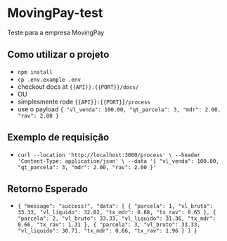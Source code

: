 # MovingPay-test
Teste para a empresa MovingPay

## Como utilizar o projeto
- `npm install`
- `cp .env.example .env`
- checkout docs at `{{API}}:{{PORT}}/docs/`
- OU
- simplesmente rode `{{API}}:{{PORT}}/process` 
- use o payload `{
  "vl_venda": 100.00,
  "qt_parcela": 3,
  "mdr": 2.00,
  "rav": 2.00
  }`

## Exemplo de requisição 
- `curl --location 'http://localhost:3000/process' \
  --header 'Content-Type: application/json' \
  --data '{
  "vl_venda": 100.00,
  "qt_parcela": 3,
  "mdr": 2.00,
  "rav": 2.00
  }'`

## Retorno Esperado

- `{
  "message": "success!",
  "data": [
  {
  "parcela": 1,
  "vl_bruto": 33.33,
  "vl_liquido": 32.02,
  "tx_mdr": 0.68,
  "tx_rav": 0.65
  },
  {
  "parcela": 2,
  "vl_bruto": 33.33,
  "vl_liquido": 31.36,
  "tx_mdr": 0.66,
  "tx_rav": 1.31
  },
  {
  "parcela": 3,
  "vl_bruto": 33.33,
  "vl_liquido": 30.71,
  "tx_mdr": 0.66,
  "tx_rav": 1.96
  }
  ]
  }`
